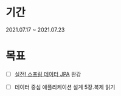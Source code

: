 # 기간
2021.07.17 ~ 2021.07.23

# 목표
- [ ] [실전! 스프링 데이터 JPA](https://www.inflearn.com/course/%EC%8A%A4%ED%94%84%EB%A7%81-%EB%8D%B0%EC%9D%B4%ED%84%B0-JPA-%EC%8B%A4%EC%A0%84/dashboard) 완강
- [ ] 데이터 중심 애플리케이션 설계 5장.복제 읽기

